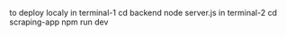 to deploy localy 
in terminal-1 
  cd backend 
  node server.js
in terminal-2 
  cd scraping-app
  npm run dev
